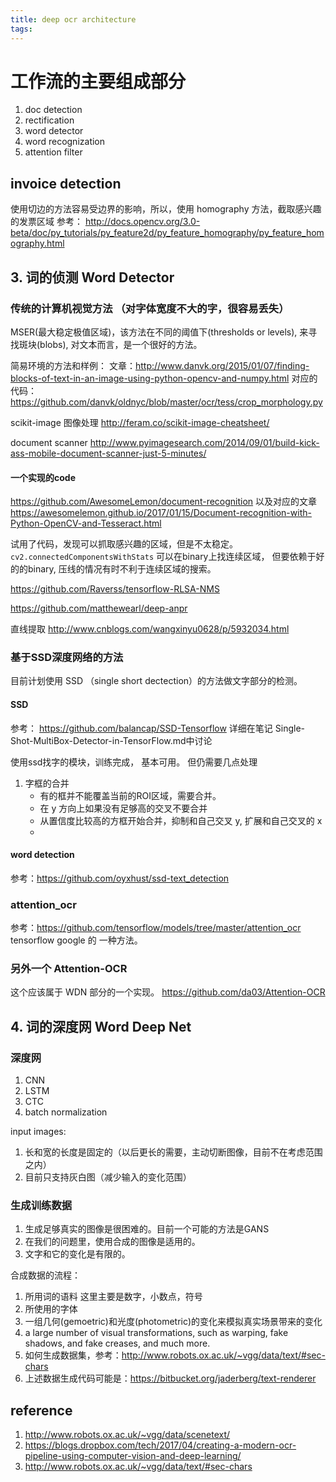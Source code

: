```yaml
---
title: deep ocr architecture
tags:
---
```



# 工作流的主要组成部分

1. doc detection
2. rectification
3. word detector
4. word recognization
5. attention filter


## invoice detection
使用切边的方法容易受边界的影响，所以，使用 homography 方法，截取感兴趣的发票区域
参考：
http://docs.opencv.org/3.0-beta/doc/py_tutorials/py_feature2d/py_feature_homography/py_feature_homography.html


##  3. 词的侦测 Word Detector

### 传统的计算机视觉方法 （对字体宽度不大的字，很容易丢失）
MSER(最大稳定极值区域)，该方法在不同的阈值下(thresholds or levels), 来寻找斑块(blobs), 对文本而言，是一个很好的方法。

简易环境的方法和样例：
文章：http://www.danvk.org/2015/01/07/finding-blocks-of-text-in-an-image-using-python-opencv-and-numpy.html
对应的代码：
https://github.com/danvk/oldnyc/blob/master/ocr/tess/crop_morphology.py

scikit-image 图像处理
http://feram.co/scikit-image-cheatsheet/

document scanner
http://www.pyimagesearch.com/2014/09/01/build-kick-ass-mobile-document-scanner-just-5-minutes/



#### 一个实现的code
https://github.com/AwesomeLemon/document-recognition
以及对应的文章
https://awesomelemon.github.io/2017/01/15/Document-recognition-with-Python-OpenCV-and-Tesseract.html

试用了代码，发现可以抓取感兴趣的区域，但是不太稳定。
`cv2.connectedComponentsWithStats` 可以在binary上找连续区域，
但要依赖于好的的binary,
压线的情况有时不利于连续区域的搜索。

https://github.com/Raverss/tensorflow-RLSA-NMS


https://github.com/matthewearl/deep-anpr

直线提取
http://www.cnblogs.com/wangxinyu0628/p/5932034.html

### 基于SSD深度网络的方法
目前计划使用 SSD （single short dectection）的方法做文字部分的检测。
#### SSD 
参考： https://github.com/balancap/SSD-Tensorflow
详细在笔记 Single-Shot-MultiBox-Detector-in-TensorFlow.md中讨论

使用ssd找字的模块，训练完成， 基本可用。 但仍需要几点处理
1. 字框的合并
    - 有的框并不能覆盖当前的ROI区域，需要合并。
    - 在 y 方向上如果没有足够高的交叉不要合并
    - 从置信度比较高的方框开始合并，抑制和自己交叉 y, 扩展和自己交叉的 x
    - 

#### word detection
参考：https://github.com/oyxhust/ssd-text_detection

### attention_ocr
参考：https://github.com/tensorflow/models/tree/master/attention_ocr
tensorflow google 的 一种方法。

### 另外一个 Attention-OCR
这个应该属于 WDN 部分的一个实现。
https://github.com/da03/Attention-OCR 



## 4. 词的深度网 Word Deep Net

### 深度网
1. CNN
2. LSTM
3. CTC
4. batch normalization 


input images:
1. 长和宽的长度是固定的（以后更长的需要，主动切断图像，目前不在考虑范围之内）
2. 目前只支持灰白图（减少输入的变化范围）


### 生成训练数据
1. 生成足够真实的图像是很困难的。目前一个可能的方法是GANS
2. 在我们的问题里，使用合成的图像是适用的。
3. 文字和它的变化是有限的。

合成数据的流程：
1. 所用词的语料 这里主要是数字，小数点，符号
2. 所使用的字体
3. 一组几何(gemoetric)和光度(photometric)的变化来模拟真实场景带来的变化
4. a large number of visual transformations, such as warping, fake shadows, and fake creases, and much more.
5. 如何生成数据集，参考：http://www.robots.ox.ac.uk/~vgg/data/text/#sec-chars
6. 上述数据生成代码可能是：https://bitbucket.org/jaderberg/text-renderer


## reference
1. http://www.robots.ox.ac.uk/~vgg/data/scenetext/
2. https://blogs.dropbox.com/tech/2017/04/creating-a-modern-ocr-pipeline-using-computer-vision-and-deep-learning/
3. http://www.robots.ox.ac.uk/~vgg/data/text/#sec-chars